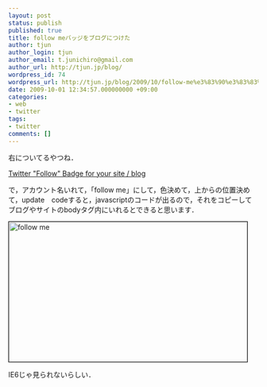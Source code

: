 ```yaml
---
layout: post
status: publish
published: true
title: follow meバッジをブログにつけた
author: tjun
author_login: tjun
author_email: t.junichiro@gmail.com
author_url: http://tjun.jp/blog/
wordpress_id: 74
wordpress_url: http://tjun.jp/blog/2009/10/follow-me%e3%83%90%e3%83%83%e3%82%b8%e3%82%92%e3%83%96%e3%83%ad%e3%82%b0%e3%81%ab%e3%81%a4%e3%81%91%e3%81%9f/
date: 2009-10-01 12:34:57.000000000 +09:00
categories:
- web
- twitter
tags:
- twitter
comments: []
---
```

右についてるやつね．

<a href="http://www.go2web20.net/twitterFollowBadge/">Twitter "Follow" Badge for your site / blog</a>

で，アカウント名いれて，「follow me」にして，色決めて，上からの位置決めて，update　codeすると，javascriptのコードが出るので，それをコピーしてブログやサイトのbodyタグ内にいれるとできると思います．

<img style="border:1px #000000 solid;" src="http://tjun.jp/blog/img/2009/10/Twitter-_Follow_-Badge-for-your-site-_-blog.jpg" alt="follow me" width="480" height="282" />

IE6じゃ見られないらしい．
